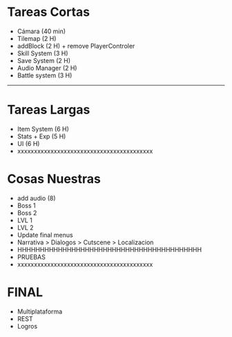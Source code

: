 # Tareas Cortas
- Cámara (40 min)
- Tilemap (2 H)
- addBlock (2 H) + remove PlayerControler
- Skill System (3 H)
- Save System (2 H)
- Audio Manager (2 H)
- Battle system (3 H)
- -----------------------------------------
# Tareas Largas
- Item System (6 H)
- Stats + Exp (5 H)
- UI (6 H)
- xxxxxxxxxxxxxxxxxxxxxxxxxxxxxxxxxxxxxxxxx
# Cosas Nuestras
- add audio (8)
- Boss 1
- Boss 2
- LVL 1
- LVL 2
- Update final menus
- Narrativa > Dialogos > Cutscene > Localizacion
- HHHHHHHHHHHHHHHHHHHHHHHHHHHHHHHHHHHHHHHHH
- PRUEBAS
- xxxxxxxxxxxxxxxxxxxxxxxxxxxxxxxxxxxxxxxxx
# FINAL 
- Multiplataforma
- REST
- Logros
